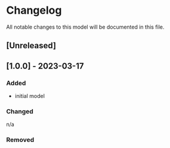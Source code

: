 # Changelog
All notable changes to this model will be documented in this file.

## [Unreleased]

## [1.0.0] - 2023-03-17
### Added
- initial model

### Changed
n/a

### Removed


